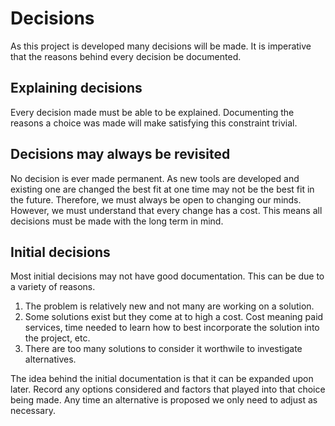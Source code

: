 # Decisions

As this project is developed many decisions will be made. It is imperative that the reasons behind every decision be documented.

## Explaining decisions

Every decision made must be able to be explained. Documenting the reasons a choice was made will make satisfying this constraint trivial.

## Decisions may always be revisited

No decision is ever made permanent. As new tools are developed and existing one are changed the best fit at one time may not be the best fit in the future. Therefore, we must always be open to changing our minds. However, we must understand that every change has a cost. This means all decisions must be made with the long term in mind.

## Initial decisions

Most initial decisions may not have good documentation. This can be due to a variety of reasons.
1. The problem is relatively new and not many are working on a solution.
2. Some solutions exist but they come at to high a cost. Cost meaning paid services, time needed to learn how to best incorporate the solution into the project, etc.
3. There are too many solutions to consider it worthwile to investigate alternatives.

The idea behind the initial documentation is that it can be expanded upon later. Record any options considered and factors that played into that choice being made. Any time an alternative is proposed we only need to adjust as necessary.
